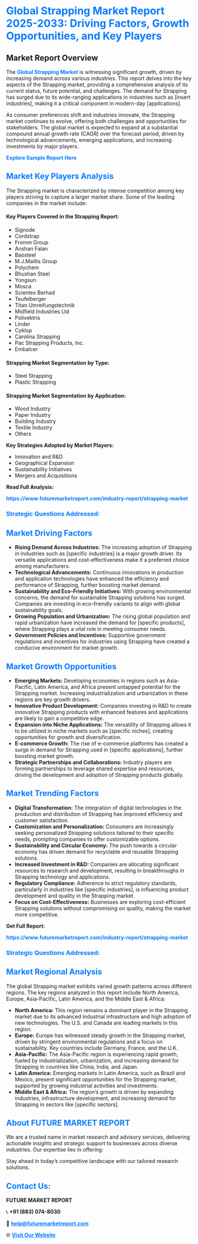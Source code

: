 <h1 style="color: #007BFF;">Global Strapping Market Report 2025-2033: Driving Factors, Growth Opportunities, and Key Players</h1>

<section id="overview">
<h2>Market Report Overview</h2>
<p>The <a href="https://www.futuremarketreport.com/industry-report/strapping-market" style="color: #007BFF; text-decoration: none;"><strong>Global Strapping Market</strong></a> is witnessing significant growth, driven by increasing demand across various industries. This report delves into the key aspects of the Strapping market, providing a comprehensive analysis of its current status, future potential, and challenges. The demand for Strapping has surged due to its wide-ranging applications in industries such as [insert industries], making it a critical component in modern-day [applications].</p>
<p>As consumer preferences shift and industries innovate, the Strapping market continues to evolve, offering both challenges and opportunities for stakeholders. The global market is expected to expand at a substantial compound annual growth rate (CAGR) over the forecast period, driven by technological advancements, emerging applications, and increasing investments by major players.</p>
</section>

<section id="overview">
<p><a href="https://www.futuremarketreport.com/request-sample/reportId=29774" style="color: #007BFF; text-decoration: none;"><strong>Explore Sample Report Here</strong></a></p>
</section>

<section id="key-players">
<h2 style="color: #007BFF;">Market Key Players Analysis</h2>
<p>The Strapping market is characterized by intense competition among key players striving to capture a larger market share. Some of the leading companies in the market include:</p>
<h4>Key Players Covered in the Strapping Report:</h4>
<ul><li>Signode</li><li>Cordstrap</li><li>Fromm Group</li><li>Anshan Falan</li><li>Baosteel</li><li>M.J.Maillis Group</li><li>Polychem</li><li>Bhushan Steel</li><li>Yongsun</li><li>Mosca</li><li>Scientex Berhad</li><li>Teufelberger</li><li>Titan Umreifungstechnik</li><li>Midfield Industries Ltd</li><li>Polivektris</li><li>Linder</li><li>Cyklop</li><li>Carolina Strapping</li><li>Pac Strapping Products, Inc.</li><li>Embalcer</li></ul>
<h4>Strapping Market Segmentation by Type:</h4>
<ul><li>Steel Strapping</li><li>Plastic Strapping</li></ul>

<h4>Strapping Market Segmentation by Application:</h4>
<ul><li>Wood Industry</li><li>Paper Industry</li><li>Building Industry</li><li>Textile Industry</li><li>Others</li></ul>
<p><strong>Key Strategies Adopted by Market Players:</strong></p>
<ul>
<li>Innovation and R&D</li>
<li>Geographical Expansion</li>
<li>Sustainability Initiatives</li>
<li>Mergers and Acquisitions</li>
</ul>
</section>

<section>
<p><strong>Read Full Analysis: </strong></p><a href="https://www.futuremarketreport.com/industry-report/strapping-market" style="color: #007BFF; text-decoration: none;"><strong>https://www.futuremarketreport.com/industry-report/strapping-market</strong></a>
<h3 style="color: #007BFF;">Strategic Questions Addressed:</h3>
</section>

<section id="driving-factors">
<h2 style="color: #007BFF;">Market Driving Factors</h2>
<ul>
<li><strong>Rising Demand Across Industries:</strong> The increasing adoption of Strapping in industries such as [specific industries] is a major growth driver. Its versatile applications and cost-effectiveness make it a preferred choice among manufacturers.</li>
<li><strong>Technological Advancements:</strong> Continuous innovations in production and application technologies have enhanced the efficiency and performance of Strapping, further boosting market demand.</li>
<li><strong>Sustainability and Eco-Friendly Initiatives:</strong> With growing environmental concerns, the demand for sustainable Strapping solutions has surged. Companies are investing in eco-friendly variants to align with global sustainability goals.</li>
<li><strong>Growing Population and Urbanization:</strong> The rising global population and rapid urbanization have increased the demand for [specific products], where Strapping plays a vital role in meeting consumer needs.</li>
<li><strong>Government Policies and Incentives:</strong> Supportive government regulations and incentives for industries using Strapping have created a conducive environment for market growth.</li>
</ul>
</section>

<section id="growth-opportunities">
<h2 style="color: #007BFF;">Market Growth Opportunities</h2>
<ul>
<li><strong>Emerging Markets:</strong> Developing economies in regions such as Asia-Pacific, Latin America, and Africa present untapped potential for the Strapping market. Increasing industrialization and urbanization in these regions are key growth drivers.</li>
<li><strong>Innovative Product Development:</strong> Companies investing in R&D to create innovative Strapping products with enhanced features and applications are likely to gain a competitive edge.</li>
<li><strong>Expansion into Niche Applications:</strong> The versatility of Strapping allows it to be utilized in niche markets such as [specific niches], creating opportunities for growth and diversification.</li>
<li><strong>E-commerce Growth:</strong> The rise of e-commerce platforms has created a surge in demand for Strapping used in [specific applications], further boosting market growth.</li>
<li><strong>Strategic Partnerships and Collaborations:</strong> Industry players are forming partnerships to leverage shared expertise and resources, driving the development and adoption of Strapping products globally.</li>
</ul>
</section>

<section id="trending-factors">
<h2 style="color: #007BFF;">Market Trending Factors</h2>
<ul>
<li><strong>Digital Transformation:</strong> The integration of digital technologies in the production and distribution of Strapping has improved efficiency and customer satisfaction.</li>
<li><strong>Customization and Personalization:</strong> Consumers are increasingly seeking personalized Strapping solutions tailored to their specific needs, prompting companies to offer customizable options.</li>
<li><strong>Sustainability and Circular Economy:</strong> The push towards a circular economy has driven demand for recyclable and reusable Strapping solutions.</li>
<li><strong>Increased Investment in R&D:</strong> Companies are allocating significant resources to research and development, resulting in breakthroughs in Strapping technology and applications.</li>
<li><strong>Regulatory Compliance:</strong> Adherence to strict regulatory standards, particularly in industries like [specific industries], is influencing product development and quality in the Strapping market.</li>
<li><strong>Focus on Cost-Effectiveness:</strong> Businesses are exploring cost-efficient Strapping solutions without compromising on quality, making the market more competitive.</li>
</ul>
</section>

<section>
<p><strong>Get Full Report: </strong></p><a href="https://www.futuremarketreport.com/industry-report/strapping-market" style="color: #007BFF; text-decoration: none;"><strong>https://www.futuremarketreport.com/industry-report/strapping-market</strong></a>
<h3 style="color: #007BFF;">Strategic Questions Addressed:</h3>
</section>


<section id="regional-analysis">
<h2 style="color: #007BFF;">Market Regional Analysis</h2>
<p>The global Strapping market exhibits varied growth patterns across different regions. The key regions analyzed in this report include North America, Europe, Asia-Pacific, Latin America, and the Middle East & Africa:</p>
<ul>
<li><strong>North America:</strong> This region remains a dominant player in the Strapping market due to its advanced industrial infrastructure and high adoption of new technologies. The U.S. and Canada are leading markets in this region.</li>
<li><strong>Europe:</strong> Europe has witnessed steady growth in the Strapping market, driven by stringent environmental regulations and a focus on sustainability. Key countries include Germany, France, and the U.K.</li>
<li><strong>Asia-Pacific:</strong> The Asia-Pacific region is experiencing rapid growth, fueled by industrialization, urbanization, and increasing demand for Strapping in countries like China, India, and Japan.</li>
<li><strong>Latin America:</strong> Emerging markets in Latin America, such as Brazil and Mexico, present significant opportunities for the Strapping market, supported by growing industrial activities and investments.</li>
<li><strong>Middle East & Africa:</strong> The region’s growth is driven by expanding industries, infrastructure development, and increasing demand for Strapping in sectors like [specific sectors].</li>
</ul>
</section>

<footer>
<h2 style="color: #007BFF;">About FUTURE MARKET REPORT</h2>
<p>We are a trusted name in market research and advisory services, delivering actionable insights and strategic support to businesses across diverse industries. Our expertise lies in offering:</p>

<p>Stay ahead in today’s competitive landscape with our tailored research solutions.</p>

<h2 style="color: #007BFF;">Contact Us:</h2>
<p><strong>FUTURE MARKET REPORT</strong></p>
<p>📞 <strong>+91 (883) 074-8030</strong></p>
<p>📧 <strong><a href="mailto:help@futuremarketreport.com" style="color: #007BFF;">help@futuremarketreport.com</a></strong></p>
<p>🌐 <strong><a href="https://www.futuremarketreport.com/" style="color: #007BFF;">Visit Our Website</a></strong></p>
</footer>